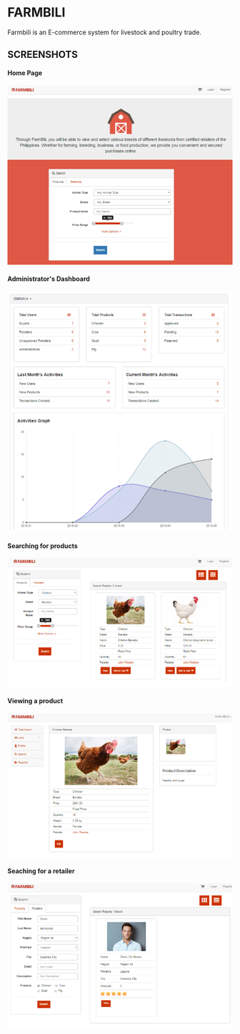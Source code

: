 # FARMBILI

Farmbili is an E-commerce system for livestock and poultry trade.

## SCREENSHOTS

#### Home Page
<img src="./public/images/readme/home.png">

#### Administrator's Dashboard
<img src="./public/images/readme/dashboard.png">

#### Searching for products
<img src="./public/images/readme/productsearch.png">

#### Viewing a product
<img src="./public/images/readme/viewproduct.png">

#### Seaching for a retailer
<img src="./public/images/readme/retailersearch.png">